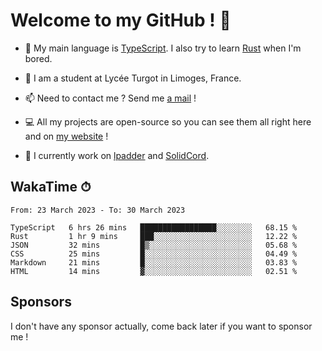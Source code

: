 # Welcome to my GitHub ! 🌃

- 🔭 My main language is [TypeScript](https://www.typescriptlang.org/). I also try to learn [Rust](https://www.rust-lang.org/) when I'm bored. 

- 🌱 I am a student at Lycée Turgot in Limoges, France.

- 📫 Need to contact me ? Send me <a href="mailto:mikkel@milescode.dev">a mail</a> !

- 💻 All my projects are open-source so you can see them all right here and on <a href="https://www.vexcited.ml">my website</a> !

- 👀 I currently work on [lpadder](https://github.com/Vexcited/lpadder) and [SolidCord](https://github.com/Vexcited/SolidCord).

## WakaTime ⏱

<!--START_SECTION:waka-->

```text
From: 23 March 2023 - To: 30 March 2023

TypeScript   6 hrs 26 mins   █████████████████░░░░░░░░   68.15 %
Rust         1 hr 9 mins     ███░░░░░░░░░░░░░░░░░░░░░░   12.22 %
JSON         32 mins         █▒░░░░░░░░░░░░░░░░░░░░░░░   05.68 %
CSS          25 mins         █░░░░░░░░░░░░░░░░░░░░░░░░   04.49 %
Markdown     21 mins         █░░░░░░░░░░░░░░░░░░░░░░░░   03.83 %
HTML         14 mins         ▓░░░░░░░░░░░░░░░░░░░░░░░░   02.51 %
```

<!--END_SECTION:waka-->

## Sponsors

I don't have any sponsor actually, come back later if you want to sponsor me !
